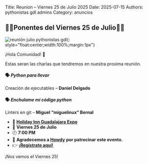 Title: Reunion – Viernes 25 de Julio 2025
Date: 2025-07-15
Authors: pythonistas gdl admins
Category: anuncios

## 🐍🐍Ponentes del Viernes 25 de Julio🐍🐍

![reunión julio pythonistas gdl]({static}/images/250725_ponentes.png){: style="float:center;width:100%;margin:1px"}

¡Hola Comunidad! 🐍 

Estas seran las charlas que tendremos en nuestra proxima reunión.

#### 🗣️ *Python para llevar*  
Creación de ejecutables
– **Daniel Delgado**

#### 🗣️ *Enchulame mi código python*  
Linters en git
– **Miguel “miguelinux” Bernal**

- 📍 **[Holiday Inn Guadalajara Expo](https://maps.app.goo.gl/Lpa5T4sAwZxyKR1v6)**
- 📅 **Viernes 25 de Julio**
- 🕖 **7:00 PM**
- 🤠 **Agradecemos a [Howdy](https://www.howdylatam.com)** **por patrocinar este evento.**
- 👉 **[¡Regístrate aquí!](https://eventos.pythonistas-gdl.org/signup/3)**
  

¡Nos vemos el Viernes 25!